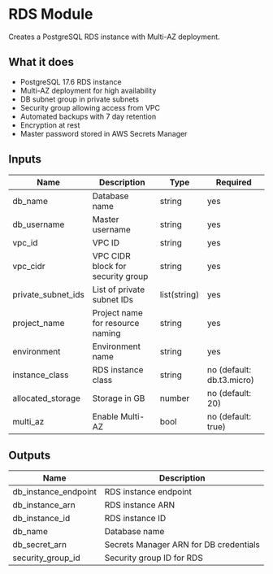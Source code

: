 # RDS Module

Creates a PostgreSQL RDS instance with Multi-AZ deployment.

## What it does

- PostgreSQL 17.6 RDS instance
- Multi-AZ deployment for high availability
- DB subnet group in private subnets
- Security group allowing access from VPC
- Automated backups with 7 day retention
- Encryption at rest
- Master password stored in AWS Secrets Manager

## Inputs

| Name | Description | Type | Required |
|------|-------------|------|----------|
| db_name | Database name | string | yes |
| db_username | Master username | string | yes |
| vpc_id | VPC ID | string | yes |
| vpc_cidr | VPC CIDR block for security group | string | yes |
| private_subnet_ids | List of private subnet IDs | list(string) | yes |
| project_name | Project name for resource naming | string | yes |
| environment | Environment name | string | yes |
| instance_class | RDS instance class | string | no (default: db.t3.micro) |
| allocated_storage | Storage in GB | number | no (default: 20) |
| multi_az | Enable Multi-AZ | bool | no (default: true) |

## Outputs

| Name | Description |
|------|-------------|
| db_instance_endpoint | RDS instance endpoint |
| db_instance_arn | RDS instance ARN |
| db_instance_id | RDS instance ID |
| db_name | Database name |
| db_secret_arn | Secrets Manager ARN for DB credentials |
| security_group_id | Security group ID for RDS |
